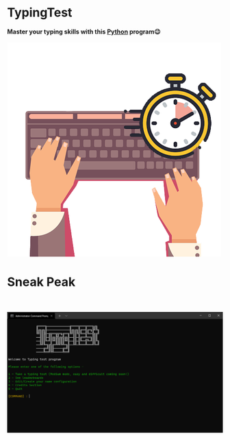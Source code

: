 # TypingTest
<b>Master your typing skills with this <a href="https://www.python.org/">Python</a> program😉</b>
<br><br><img src="Images/icon.png">

# Sneak Peak
<br><br><img src="Images/peek.png">

